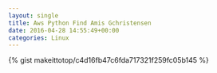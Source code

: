 ```yaml
---
layout: single                                                                                                              
title: Aws Python Find Amis Gchristensen                                                                                                                       
date: 2016-04-28 14:55:49+00:00                                                                                                                        
categories: Linux                                                                                                                
---                                                                                                                              
```


{% gist makeittotop/c4d16fb47c6fda717321f259fc05b145 %}                                                                                                           

